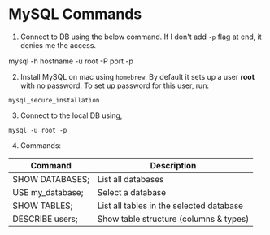 # MySQL Commands

1. Connect to DB using the below command. If I don't add `-p` flag at end, it denies me the access.   

mysql -h hostname -u root -P port -p

2. Install MySQL on mac using `homebrew`. By default it sets up a user __root__ with no password. To set up password for this user, run:

```
mysql_secure_installation
``` 

3. Connect to the local DB using,
```
mysql -u root -p
```

4. Commands:

| Command |	Description |
|-|-|
| SHOW DATABASES; |	List all databases |
| USE my_database; |	Select a database |
| SHOW TABLES; | List all tables in the selected database |
| DESCRIBE users; |	Show table structure (columns & types) |
